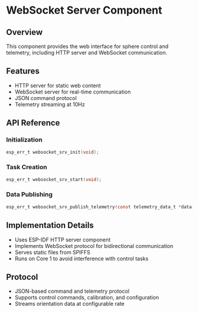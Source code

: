 # WebSocket Server Component

## Overview
This component provides the web interface for sphere control and telemetry, including HTTP server and WebSocket communication.

## Features
- HTTP server for static web content
- WebSocket server for real-time communication
- JSON command protocol
- Telemetry streaming at 10Hz

## API Reference

### Initialization
```c
esp_err_t websocket_srv_init(void);
```

### Task Creation
```c
esp_err_t websocket_srv_start(void);
```

### Data Publishing
```c
esp_err_t websocket_srv_publish_telemetry(const telemetry_data_t *data);
```

## Implementation Details
- Uses ESP-IDF HTTP server component
- Implements WebSocket protocol for bidirectional communication
- Serves static files from SPIFFS
- Runs on Core 1 to avoid interference with control tasks

## Protocol
- JSON-based command and telemetry protocol
- Supports control commands, calibration, and configuration
- Streams orientation data at configurable rate

